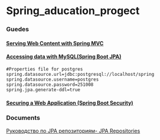 # Spring_aducation_progect

### Guedes
#### [Serving Web Content with Spring MVC](https://spring.io/guides/gs/serving-web-content/)
#### [Accessing data with MySQL(Spring Boot JPA)](https://spring.io/guides/gs/accessing-data-mysql/)

``` 
#Properties file for postgres 
spring.datasource.url=jdbc:postgresql://localhost/spring
spring.datasource.username=postgres
spring.datasource.password=251008
spring.jpa.generate-ddl=true
```
#### [Securing a Web Application (Spring Boot Security)](https://spring.io/guides/gs/securing-web/)




### Documents 
[Руководство по JPA репозиториям- JPA Repositories ](https://docs.spring.io/spring-data/jpa/docs/1.5.0.RELEASE/reference/html/jpa.repositories.html#jpa.query-methods.query-creation)

